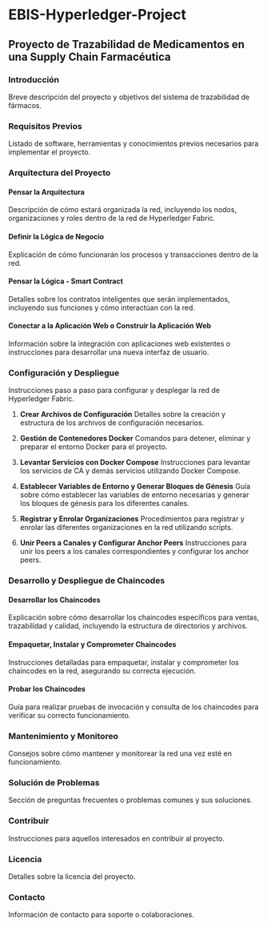 # EBIS-Hyperledger-Project
## Proyecto de Trazabilidad de Medicamentos en una Supply Chain Farmacéutica

### Introducción
Breve descripción del proyecto y objetivos del sistema de trazabilidad de fármacos.

### Requisitos Previos
Listado de software, herramientas y conocimientos previos necesarios para implementar el proyecto.

### Arquitectura del Proyecto
#### Pensar la Arquitectura
Descripción de cómo estará organizada la red, incluyendo los nodos, organizaciones y roles dentro de la red de Hyperledger Fabric.

#### Definir la Lógica de Negocio
Explicación de cómo funcionarán los procesos y transacciones dentro de la red.

#### Pensar la Lógica - Smart Contract
Detalles sobre los contratos inteligentes que serán implementados, incluyendo sus funciones y cómo interactúan con la red.

#### Conectar a la Aplicación Web o Construir la Aplicación Web
Información sobre la integración con aplicaciones web existentes o instrucciones para desarrollar una nueva interfaz de usuario.

### Configuración y Despliegue
Instrucciones paso a paso para configurar y desplegar la red de Hyperledger Fabric.

1. **Crear Archivos de Configuración**
   Detalles sobre la creación y estructura de los archivos de configuración necesarios.

2. **Gestión de Contenedores Docker**
   Comandos para detener, eliminar y preparar el entorno Docker para el proyecto.

3. **Levantar Servicios con Docker Compose**
   Instrucciones para levantar los servicios de CA y demás servicios utilizando Docker Compose.

4. **Establecer Variables de Entorno y Generar Bloques de Génesis**
   Guía sobre cómo establecer las variables de entorno necesarias y generar los bloques de génesis para los diferentes canales.

5. **Registrar y Enrolar Organizaciones**
   Procedimientos para registrar y enrolar las diferentes organizaciones en la red utilizando scripts.

6. **Unir Peers a Canales y Configurar Anchor Peers**
   Instrucciones para unir los peers a los canales correspondientes y configurar los anchor peers.

### Desarrollo y Despliegue de Chaincodes
#### Desarrollar los Chaincodes
Explicación sobre cómo desarrollar los chaincodes específicos para ventas, trazabilidad y calidad, incluyendo la estructura de directorios y archivos.

#### Empaquetar, Instalar y Comprometer Chaincodes
Instrucciones detalladas para empaquetar, instalar y comprometer los chaincodes en la red, asegurando su correcta ejecución.

#### Probar los Chaincodes
Guía para realizar pruebas de invocación y consulta de los chaincodes para verificar su correcto funcionamiento.

### Mantenimiento y Monitoreo
Consejos sobre cómo mantener y monitorear la red una vez esté en funcionamiento.

### Solución de Problemas
Sección de preguntas frecuentes o problemas comunes y sus soluciones.

### Contribuir
Instrucciones para aquellos interesados en contribuir al proyecto.

### Licencia
Detalles sobre la licencia del proyecto.

### Contacto
Información de contacto para soporte o colaboraciones.

